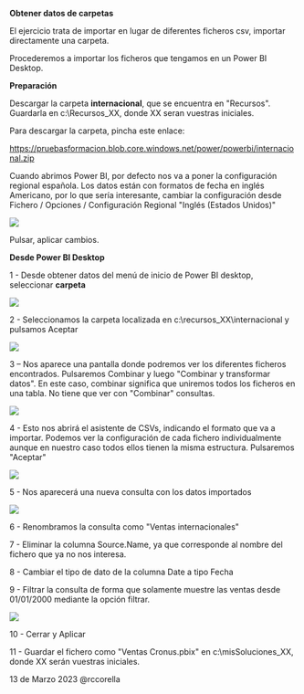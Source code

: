 ﻿

**Obtener datos de carpetas**

El ejercicio trata de importar en lugar de diferentes ficheros csv, importar directamente una carpeta.


Procederemos a importar los ficheros que tengamos en un Power BI Desktop.

**Preparación**

Descargar la carpeta **internacional**, que se encuentra en "Recursos".  Guardarla en c:\Recursos_XX\, donde XX seran vuestras iniciales.

Para descargar la carpeta, pincha este enlace:

https://pruebasformacion.blob.core.windows.net/power/powerbi/internacional.zip


Cuando abrimos Power BI, por defecto nos va a poner la configuración regional española.  Los datos están con formatos de fecha en inglés Americano, por lo que sería interesante, cambiar la configuración desde Fichero / Opciones / Configuración Regional "Inglés (Estados Unidos)"

![](Recursos/regional.png)

Pulsar, aplicar cambios.


**Desde Power BI Desktop**


1 - Desde obtener datos del menú de inicio de Power BI desktop, seleccionar **carpeta**

![](Recursos/carpeta.png)

2 - Seleccionamos la carpeta localizada en c:\recursos_XX\internacional y pulsamos Aceptar

![](Recursos/seleccion.png)

3 – Nos aparece una pantalla donde podremos ver los diferentes ficheros encontrados.  Pulsaremos Combinar y luego "Combinar y transformar datos".  En este caso, combinar significa que uniremos todos los ficheros en una tabla.  No tiene que ver con "Combinar" consultas.

![](Recursos/ficheros.png)

4 - Esto nos abrirá el asistente de CSVs, indicando el formato que va a importar.  Podemos ver la configuración de cada fichero individualmente aunque en nuestro caso todos ellos tienen la misma estructura.  Pulsaremos "Aceptar"

![](Recursos/definicion.png)
	

5 - Nos aparecerá una nueva consulta con los datos importados

![](Recursos/query.png)

6 - Renombramos la consulta como "Ventas internacionales"

7 - Eliminar la columna Source.Name, ya que corresponde al nombre del fichero que ya no nos interesa.

8 - Cambiar el tipo de dato de la columna Date a tipo Fecha

9 - Filtrar la consulta de forma que solamente muestre las ventas desde 01/01/2000 mediante la opción filtrar.

![](Recursos/filtrofecha.png)

10 - Cerrar y Aplicar

11 - Guardar el fichero como "Ventas Cronus.pbix" en c:\misSoluciones_XX, donde XX serán vuestras iniciales.




13 de Marzo 2023        @rccorella

